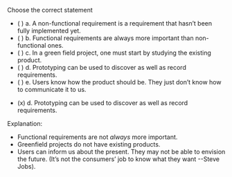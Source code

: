 <panel header=":lock::key: Choose the correct statement.">

<panel header="%%Prerequisites%%" expandable expanded>
  <dynamic-panel bottom-switch src="../../requirements/introduction/full.md" header="Requirements: Introduction" />
  <dynamic-panel bottom-switch src="../../requirements/nonFunctionalRequirements/full.md" header="Requirements: Non-Functional Requirements" />
  <dynamic-panel bottom-switch src="../../gatheringRequirements/prototyping/full.md" header="Gathering Requirements: Prototyping" />
</panel>

<p/>

<question>
Choose the correct statement

- ( ) a. A non-functional requirement is a requirement that hasn’t been fully implemented yet.
- ( ) b. Functional requirements are always more important than non-functional ones.
- ( ) c. In a green field project, one must start by studying the existing product.
- ( ) d. Prototyping can be used to discover as well as record requirements.
- ( ) e. Users know how the product should be. They just don’t know how to communicate it to us.


<div slot="answer">

- (x) d. Prototyping can be used to discover as well as record requirements.

Explanation:

* Functional requirements are not *always* more important.
* Greenfield projects do not have existing products.
* Users can inform us about the present. They may not be able to envision the future. (It’s not the consumers’ job to know what they want --Steve Jobs).

</div>
</question>
</panel>
